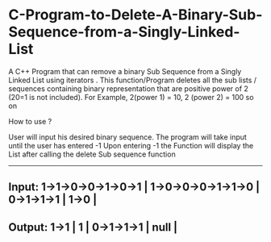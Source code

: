 # C-Program-to-Delete-A-Binary-Sub-Sequence-from-a-Singly-Linked-List
A C++ Program that can remove a binary Sub Sequence from a Singly Linked List using iterators .
This function/Program deletes all the sub lists / sequences containing binary representation that 
are positive power of 2 (20=1 is not included). For Example, 2(power 1) = 10, 2 (power 2)  = 100 so on

How to use ? 

User will input his desired binary sequence.
The program will take input until the user has entered -1 
Upon entering -1 the Function will display the List after calling the delete Sub sequence function 

----------------------------------------------------------------------------------
Input: 1->1->0->0->1->0->1  |   1->0->0->0->1->1->0    |   0->1->1->1   |    1->0 |
-----------------------------------------------------------------------------------
Output: 1->1                |    1                     |   0->1->1->1   |    null |
-----------------------------------------------------------------------------------
